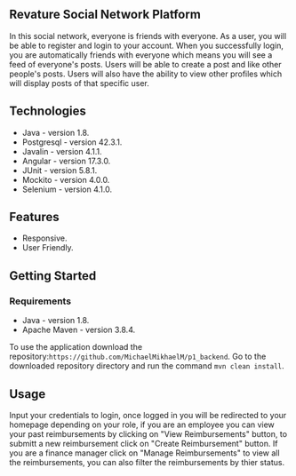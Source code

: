 <h2>Revature Social Network Platform</h2>
In this social network, everyone is friends with everyone. As a user, you will be able to register and login to your account. When you successfully login, you are automatically friends with everyone which means you will see a feed of everyone's posts. Users will be able to create a post and like other people's posts. Users will also have the ability to view other profiles which will display posts of that specific user.

<h2>Technologies</h2>
<ul>
<li>Java - version 1.8.</li>
<li>Postgresql - version 42.3.1.</li>
<li>Javalin - version 4.1.1.</li>
<li>Angular - version 17.3.0.</li>
<li>JUnit - version 5.8.1.</li>
<li>Mockito - version 4.0.0.</li>
<li>Selenium - version 4.1.0.</li>
</ul>

<h2>Features</h2>
<ul>
<li>Responsive.</li>
<li>User Friendly.</li>
</ul>

<h2>Getting Started</h2>
<h3>Requirements</h3>
<ul>
<li>Java - version 1.8.</li>
<li>Apache Maven - version 3.8.4.</li>
</ul>

To use the application
download the repository:`https://github.com/MichaelMikhaelM/p1_backend`.
Go to the downloaded repository directory and run the command `mvn clean install`.

<h2>Usage</h2>
Input your credentials to login, once logged in you will be redirected to your homepage depending on your role, if you are an employee you can view your past reimbursements by clicking on "View Reimbursements" button, to submitt a new reimbursement click on "Create Reimbursement" button. If you are a finance manager click on "Manage Reimbursements" to view all the reimbursements, you can also filter the reimbursements by thier status.

